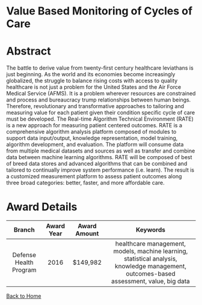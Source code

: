 
Value Based Monitoring of Cycles of Care
========================================

# Abstract


The battle to derive value from twenty-first century healthcare leviathans is just beginning. As the world and its economies become increasingly globalized, the struggle to balance rising costs with access to quality healthcare is not just a problem for the United States and the Air Force Medical Service (AFMS). It is a problem wherever resources are constrained and process and bureaucracy trump relationships between human beings. Therefore, revolutionary and transformative approaches to tailoring and measuring value for each patient given their condition specific cycle of care must be developed. The Real-time Algorithm Technical Environment (RATE) is a new approach for measuring patient centered outcomes. RATE is a comprehensive algorithm analysis platform composed of modules to support data input/output, knowledge representation, model training, algorithm development, and evaluation. The platform will consume data from multiple medical datasets and sources as well as transfer and combine data between machine learning algorithms. RATE will be composed of best of breed data stores and advanced algorithms that can be combined and tailored to continually improve system performance (i.e. learn). The result is a customized measurement platform to assess patient outcomes along three broad categories: better, faster, and more affordable care.  

# Award Details

|Branch|Award Year|Award Amount|Keywords|
| :---: | :---: | :---: | :---: |
|Defense Health Program|2016|$149,982|healthcare management, models, machine learning, statistical analysis, knowledge management, outcomes-based assessment, value, big data|
  
  


[Back to Home](https://github.com/chrischow/dod_sbir_awards#1811)